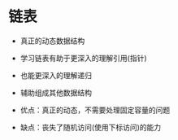 # 链表

- 真正的动态数据结构

- 学习链表有助于更深入的理解引用(指针)

- 也能更深入的理解递归

- 辅助组成其他数据结构

- 优点：真正的动态，不需要处理固定容量的问题

- 缺点：丧失了随机访问(使用下标访问)的能力